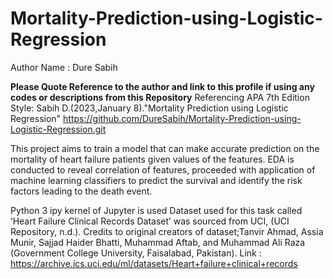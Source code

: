 # Mortality-Prediction-using-Logistic-Regression

Author Name : Dure Sabih

**Please Quote Reference to the author and link to this profile if using any codes or descriptions from this Repository**
Referencing APA 7th Edition Style: 
Sabih D.(2023,January 8)."Mortality Prediction using Logistic Regression"
  https://github.com/DureSabih/Mortality-Prediction-using-Logistic-Regression.git
  
This project aims to train a model that can make accurate prediction on the mortality of heart failure patients given values of the features. EDA is conducted to reveal correlation of features, proceeded with  application of machine learning classifiers to predict the survival and identify the risk factors leading  to the death event. 

Python 3 ipy kernel of Jupyter is used
Dataset used for this task called ‘Heart Failure Clinical Records Dataset’ was sourced from UCI, (UCI 
Repository, n.d.). Credits to original creators of dataset;Tanvir Ahmad, Assia Munir, Sajjad Haider 
Bhatti, Muhammad Aftab, and Muhammad Ali Raza (Government College University, Faisalabad, 
Pakistan).
Link : https://archive.ics.uci.edu/ml/datasets/Heart+failure+clinical+records
